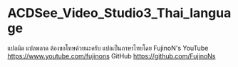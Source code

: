 # ACDSee_Video_Studio3_Thai_language
แปลผิด แปลพลาด ต้องขอโทษด้วยนะครับ
แปลเป็นภาษาไทยโดย FujinoN's
YouTube https://www.youtube.com/fujinons
GitHub https://github.com/FujinoNs
